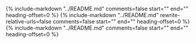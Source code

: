 
{%
   include-markdown "../README.md"
   comments=false
   start="<!--intro-start-->"
   end="<!--intro-end-->"
   heading-offset=0
%}
{%
   include-markdown "../README.md"
   rewrite-relative-urls=false
   comments=false
   start="<!--install-start-->"
   end="<!--install-end-->"
   heading-offset=0
%}
{%
   include-markdown "../README.md"
   comments=false
   start="<!--rest-of-doc-start-->"
   end="<!--rest-of-doc-end-->"
   heading-offset=0
%}
